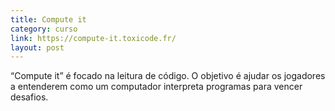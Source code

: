 ```yaml
---
title: Compute it
category: curso
link: https://compute-it.toxicode.fr/
layout: post
---
```


“Compute it” é focado na leitura de código. O objetivo é ajudar os jogadores a entenderem como um computador interpreta programas para vencer desafios.